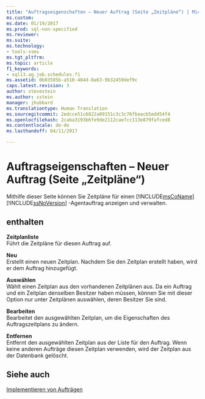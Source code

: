 ```yaml
---
title: "Auftragseigenschaften – Neuer Auftrag (Seite „Zeitpläne“) | Microsoft-Dokumentation"
ms.custom: 
ms.date: 01/19/2017
ms.prod: sql-non-specified
ms.reviewer: 
ms.suite: 
ms.technology:
- tools-ssms
ms.tgt_pltfrm: 
ms.topic: article
f1_keywords:
- sql13.ag.job.schedules.f1
ms.assetid: 0b03585b-a510-484d-8a63-9b32459def9c
caps.latest.revision: 3
author: stevestein
ms.author: sstein
manager: jhubbard
ms.translationtype: Human Translation
ms.sourcegitcommit: 2edcce51c6822a89151c3c3c76fbaacb5edd54f4
ms.openlocfilehash: 2caba3193b6fe9de2112cae7cc113e879fafced8
ms.contentlocale: de-de
ms.lasthandoff: 04/11/2017

---
```

# <a name="job-properties---new-job-schedules-page"></a>Auftragseigenschaften – Neuer Auftrag (Seite „Zeitpläne“)
Mithilfe dieser Seite können Sie Zeitpläne für einen [!INCLUDE[msCoName](../../includes/msconame_md.md)] [!INCLUDE[ssNoVersion](../../includes/ssnoversion_md.md)] -Agentauftrag anzeigen und verwalten.  
  
## <a name="options"></a>enthalten  
**Zeitplanliste**  
Führt die Zeitpläne für diesen Auftrag auf.  
  
**Neu**  
Erstellt einen neuen Zeitplan. Nachdem Sie den Zeitplan erstellt haben, wird er dem Auftrag hinzugefügt.  
  
**Auswählen**  
Wählt einen Zeitplan aus den vorhandenen Zeitplänen aus. Da ein Auftrag und ein Zeitplan denselben Besitzer haben müssen, können Sie mit dieser Option nur unter Zeitplänen auswählen, deren Besitzer Sie sind.  
  
**Bearbeiten**  
Bearbeitet den ausgewählten Zeitplan, um die Eigenschaften des Auftragszeitplans zu ändern.  
  
**Entfernen**  
Entfernt den ausgewählten Zeitplan aus der Liste für den Auftrag. Wenn keine anderen Aufträge diesen Zeitplan verwenden, wird der Zeitplan aus der Datenbank gelöscht.  
  
## <a name="see-also"></a>Siehe auch  
[Implementieren von Aufträgen](../../ssms/agent/implement-jobs.md)  
  

